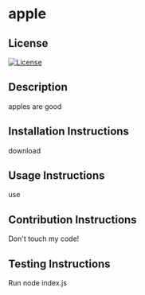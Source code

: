 
   # apple

   ## License
   [![License](https://img.shields.io/badge/License-Apache%202.0-blue.svg)](https://opensource.org/licenses/Apache-2.0)
   
   ## Description
   apples are good

   ## Installation Instructions
   download 

   ## Usage Instructions
   use

   ## Contribution Instructions
   Don't touch my code!

   ## Testing Instructions
   Run node index.js
   